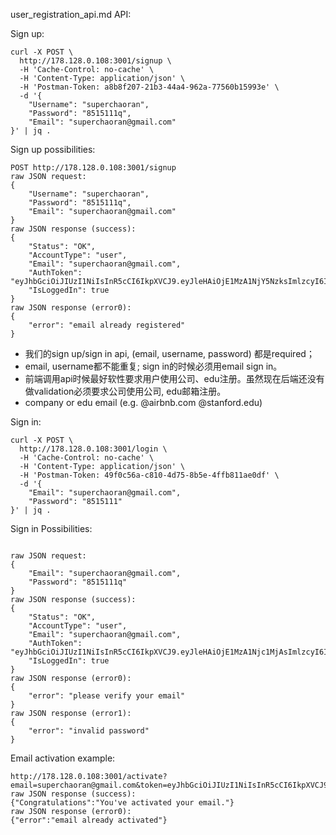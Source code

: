 user_registration_api.md API:

Sign up:
```
curl -X POST \
  http://178.128.0.108:3001/signup \
  -H 'Cache-Control: no-cache' \
  -H 'Content-Type: application/json' \
  -H 'Postman-Token: a8b8f207-21b3-44a4-962a-77560b15993e' \
  -d '{
    "Username": "superchaoran",
    "Password": "8515111q",
    "Email": "superchaoran@gmail.com"
}' | jq .
```
Sign up possibilities:
```
POST http://178.128.0.108:3001/signup
raw JSON request:
{
    "Username": "superchaoran",
    "Password": "8515111q",
    "Email": "superchaoran@gmail.com"
}
raw JSON response (success):
{
    "Status": "OK",
    "AccountType": "user",
    "Email": "superchaoran@gmail.com",
    "AuthToken": "eyJhbGciOiJIUzI1NiIsInR5cCI6IkpXVCJ9.eyJleHAiOjE1MzA1NjY5NzksImlzcyI6ImpvZ2NoYXQuY29tIiwic3ViIjoic3VwZXJjaGFvcmFuIn0.ZGX1xnj_ZMyA5qS_apgsJqKboijUSJrqzT_XyNKbvU8",
    "IsLoggedIn": true
}
raw JSON response (error0):
{
    "error": "email already registered"
}
```

* 我们的sign up/sign in api, (email, username, password) 都是required；
* email, username都不能重复; sign in的时候必须用email sign in。
* 前端调用api时候最好软性要求用户使用公司、edu注册。虽然现在后端还没有做validation必须要求公司使用公司, edu邮箱注册。 
* company or edu email (e.g. @airbnb.com @stanford.edu)

Sign in:
```
curl -X POST \
  http://178.128.0.108:3001/login \
  -H 'Cache-Control: no-cache' \
  -H 'Content-Type: application/json' \
  -H 'Postman-Token: 49f0c56a-c810-4d75-8b5e-4ffb811ae0df' \
  -d '{
    "Email": "superchaoran@gmail.com",
    "Password": "8515111"
}' | jq .
```
Sign in Possibilities:
```

raw JSON request:
{
    "Email": "superchaoran@gmail.com",
    "Password": "8515111q"
}
raw JSON response (success):
{
    "Status": "OK",
    "AccountType": "user",
    "Email": "superchaoran@gmail.com",
    "AuthToken": "eyJhbGciOiJIUzI1NiIsInR5cCI6IkpXVCJ9.eyJleHAiOjE1MzA1Njc1MjAsImlzcyI6ImpvZ2NoYXQuY29tIiwic3ViIjoic3VwZXJjaGFvcmFuIn0.86i5NNArj12EACL0uPji2uKE26omLDStfb3iOx8wLgE",
    "IsLoggedIn": true
}
raw JSON response (error0):
{
    "error": "please verify your email"
}
raw JSON response (error1):
{
    "error": "invalid password"
}
```

Email activation example:
```
http://178.128.0.108:3001/activate?email=superchaoran@gmail.com&token=eyJhbGciOiJIUzI1NiIsInR5cCI6IkpXVCJ9.eyJleHAiOjE1MzA1NjY5NzksImlzcyI6ImpvZ2NoYXQuY29tIiwic3ViIjoic3VwZXJjaGFvcmFuIn0.ZGX1xnj_ZMyA5qS_apgsJqKboijUSJrqzT_XyNKbvU8
raw JSON response (success):
{"Congratulations":"You've activated your email."}
raw JSON response (error0):
{"error":"email already activated"}
```
